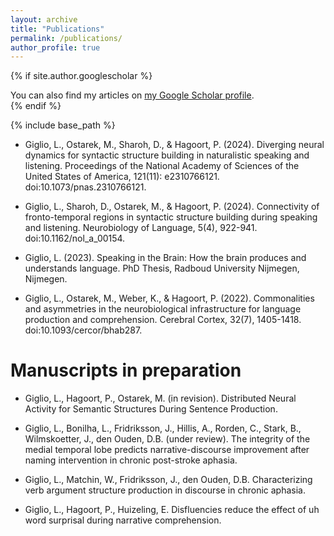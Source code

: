 ```yaml
---
layout: archive
title: "Publications"
permalink: /publications/
author_profile: true
---
```


{% if site.author.googlescholar %}
  <div class="wordwrap">You can also find my articles on <a href="{{site.author.googlescholar}}">my Google Scholar profile</a>.</div>
{% endif %}

{% include base_path %}


* Giglio, L., Ostarek, M., Sharoh, D., & Hagoort, P. (2024). Diverging neural dynamics for syntactic structure building in naturalistic speaking and listening. Proceedings of the National Academy of Sciences of the United States of America, 121(11): e2310766121. doi:10.1073/pnas.2310766121.


* Giglio, L., Sharoh, D., Ostarek, M., & Hagoort, P. (2024). Connectivity of fronto-temporal regions in syntactic structure building during speaking and listening. Neurobiology of Language, 5(4), 922-941. doi:10.1162/nol_a_00154.


* Giglio, L. (2023). Speaking in the Brain: How the brain produces and understands language. PhD Thesis, Radboud University Nijmegen, Nijmegen.


* Giglio, L., Ostarek, M., Weber, K., & Hagoort, P. (2022). Commonalities and asymmetries in the neurobiological infrastructure for language production and comprehension. Cerebral Cortex, 32(7), 1405-1418. doi:10.1093/cercor/bhab287.

Manuscripts in preparation
=====
* Giglio, L., Hagoort, P., Ostarek, M. (in revision). Distributed Neural Activity for Semantic Structures
During Sentence Production.

* Giglio, L., Bonilha, L., Fridriksson, J., Hillis, A., Rorden, C., Stark, B., Wilmskoetter, J., den Ouden, D.B.
(under review). The integrity of the medial temporal lobe predicts narrative-discourse
improvement after naming intervention in chronic post-stroke aphasia.

* Giglio, L., Matchin, W., Fridriksson, J., den Ouden, D.B. Characterizing verb argument structure
production in discourse in chronic aphasia.

* Giglio, L., Hagoort, P., Huizeling, E. Disfluencies reduce the effect of uh word surprisal during narrative
comprehension.


